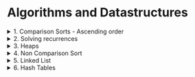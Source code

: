 # Algorithms and Datastructures
<details>
<summary>1. Comparison Sorts - Ascending order</summary>
<br>
  
[Bubble Sort][1]
  
[1]: https://github.com/NavSanya/Algorithms/tree/main/1.%20Comparison%20Sorts/BubbleSort
Three files:-
```
C++ Program -> BubbleSort.cpp
Java Program -> BubbleSort.java
Python Program -> BubbleSort.py
```

[Selection Sort][2]
  
[2]: https://github.com/NavSanya/Algorithms_DataStructures/tree/main/1_ComparisonSorts/SelectionSort
  
Three files:-
```
C++ Program -> SelectionSort.cpp
Java Program -> SelectionSort.java
Python Program -> SelectionSort.py
```

[Insertion Sort][3]
  
[3]: https://github.com/NavSanya/Algorithms_DataStructures/tree/main/1_ComparisonSorts/InsertionSort
  
Three files:-
```
C++ Program -> InsertionSort.cpp
Java Program -> InsertionSort.java
Python Program -> InsertionSort.py
```
[Merge Sort][4]
 
[4]: https://github.com/NavSanya/Algorithms_DataStructures/tree/main/1_ComparisonSorts/Merge%20Sort

Three files:-
```
C++ Program -> MergeSort.cpp
Java Program -> MergeSort.java
Python Program -> MergeSort.py
```

[Quick Sort][5]
  
[5]: https://github.com/NavSanya/Algorithms_DataStructures/tree/main/1_ComparisonSorts/Quick%20Sort
  
Three files:-
```
C++ Program -> QuickSort.cpp
Java Program -> QuickSort.java
Python Program -> QuickSort.py
```

</details>
<details>
<summary>2. Solving recurrences</summary>

  ```
  Iteration Method
  ```

  ```
  Master Method
  ```

  ```
  Substitution Method
  ```

  ```
  Recursive Tree Method
  ```
 
</details>
 
 <details>
<summary>3. Heaps</summary>

  [MaxHeaps in C++][6]
  
  [6]: https://github.com/NavSanya/Algorithms_DataStructures/tree/main/4_Heaps/MaxHeapsC%2B%2B 

  [MaxHeaps in Java][7]
  
  [7]: https://github.com/NavSanya/Algorithms_DataStructures/tree/main/4_Heaps/MaxHeapsJava
  
  [MaxHeaps in Python][8]
  
  [8]: https://github.com/NavSanya/Algorithms_DataStructures/tree/main/4_Heaps/MaxHeapsPython
  
 </details>

<details>
<summary>4. Non Comparison Sort</summary>

  [Counting Sort][9]
  
  [9]: https://github.com/NavSanya/Algorithms_DataStructures/tree/main/3_Non-ComparisonSorts/Counting%20Sort
  
  ```
    * C++
    * Java
    * Python
  ```
  
  [Radix Sort][10]
  
  [10]: https://github.com/NavSanya/Algorithms_DataStructures/tree/main/3_Non-ComparisonSorts/Radix%20Sort
  
  ```  
    * C++
    * Java
    * Python
  ```
 </details>

<details>
<summary>5. Linked List</summary>

  [Single Linked List][11]
  
  [11]: https://github.com/NavSanya/Algorithms_DataStructures/tree/main/5_LinkedList/SIngle%20Linked%20List
  
  ```  
    * C++
    * Java
    * Python
  ```

  Double Linked List
  
  ```  
    * C++
    * Java
    * Python
  ```

  Circular Linked List
  
  ```
    * C++
    * Java
    * Python
  ```
 
</details>
<details>
<summary>6. Hash Tables</summary>

  ```
  stuff
  ```
 
</details>
